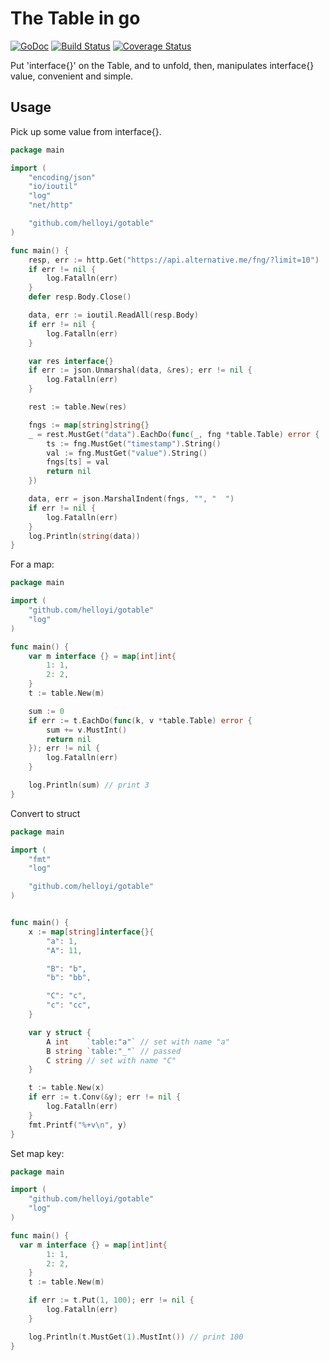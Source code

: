 # The Table in go

[![GoDoc](https://godoc.org/github.com/helloyi/gotable?status.svg)](https://godoc.org/github.com/helloyi/gotable) [![Build Status](https://travis-ci.com/helloyi/gotable.svg?branch=master)](https://travis-ci.com/helloyi/gotable) [![Coverage Status](https://coveralls.io/repos/github/helloyi/gotable/badge.svg)](https://coveralls.io/github/helloyi/gotable)

Put 'interface{}' on the Table, and to unfold, then, manipulates interface{} value, convenient and simple.

## Usage

Pick up some value from interface{}.
```go
package main

import (
	"encoding/json"
	"io/ioutil"
	"log"
	"net/http"

	"github.com/helloyi/gotable"
)

func main() {
	resp, err := http.Get("https://api.alternative.me/fng/?limit=10")
	if err != nil {
		log.Fatalln(err)
	}
	defer resp.Body.Close()

	data, err := ioutil.ReadAll(resp.Body)
	if err != nil {
		log.Fatalln(err)
	}

	var res interface{}
	if err := json.Unmarshal(data, &res); err != nil {
		log.Fatalln(err)
	}

	rest := table.New(res)

	fngs := map[string]string{}
	_ = rest.MustGet("data").EachDo(func(_, fng *table.Table) error {
		ts := fng.MustGet("timestamp").String()
		val := fng.MustGet("value").String()
		fngs[ts] = val
		return nil
	})

	data, err = json.MarshalIndent(fngs, "", "  ")
	if err != nil {
		log.Fatalln(err)
	}
	log.Println(string(data))
}
```

For a map:
```go
package main

import (
	"github.com/helloyi/gotable"
	"log"
)

func main() {
	var m interface {} = map[int]int{
		1: 1,
		2: 2,
	}
	t := table.New(m)

	sum := 0
	if err := t.EachDo(func(k, v *table.Table) error {
		sum += v.MustInt()
		return nil
	}); err != nil {
		log.Fatalln(err)
	}

	log.Println(sum) // print 3
}
```

Convert to struct
```go
package main

import (
	"fmt"
	"log"

	"github.com/helloyi/gotable"
)


func main() {
	x := map[string]interface{}{
		"a": 1,
		"A": 11,

		"B": "b",
		"b": "bb",

		"C": "c",
		"c": "cc",
	}

	var y struct {
		A int    `table:"a"` // set with name "a"
		B string `table:"_"` // passed
		C string // set with name "C"
	}

	t := table.New(x)
	if err := t.Conv(&y); err != nil {
		log.Fatalln(err)
	}
	fmt.Printf("%+v\n", y)
}
```

Set map key:
```go
package main

import (
	"github.com/helloyi/gotable"
	"log"
)

func main() {
  var m interface {} = map[int]int{
		1: 1,
		2: 2,
	}
	t := table.New(m)

	if err := t.Put(1, 100); err != nil {
		log.Fatalln(err)
	}

	log.Println(t.MustGet(1).MustInt()) // print 100
}
```
